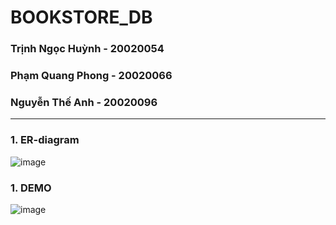 # BOOKSTORE_DB
### Trịnh Ngọc Huỳnh - 20020054
### Phạm Quang Phong - 20020066
### Nguyễn Thế Anh - 20020096
***
### 1. ER-diagram
![image](https://user-images.githubusercontent.com/40020471/160284976-d9d44089-d8bd-402f-a145-7d30514db59c.png)
### 1. DEMO
![image](https://user-images.githubusercontent.com/40020471/165811006-57e31bdd-a34b-42fd-a699-15db913d9f30.png)
